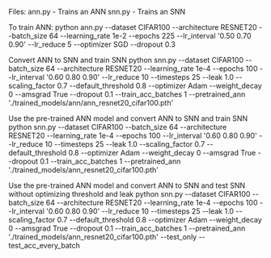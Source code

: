Files:
	ann.py - Trains an ANN
	snn.py - Trains an SNN

To train ANN:
	python ann.py --dataset CIFAR100 --architecture RESNET20 --batch_size 64 --learning_rate 1e-2 --epochs 225 --lr_interval '0.50 0.70 0.90' --lr_reduce 5 --optimizer SGD --dropout 0.3

Convert ANN to SNN and train SNN
	python snn.py --dataset CIFAR100 --batch_size 64 --architecture RESNET20 --learning_rate 1e-4 --epochs 100 --lr_interval '0.60 0.80 0.90' --lr_reduce 10 --timesteps 25 --leak 1.0 --scaling_factor 0.7 --default_threshold 0.8 --optimizer Adam --weight_decay 0 --amsgrad True --dropout 0.1 --train_acc_batches 1 --pretrained_ann './trained_models/ann/ann_resnet20_cifar100.pth'

Use the pre-trained ANN model and convert ANN to SNN and train SNN
	python snn.py --dataset CIFAR100 --batch_size 64 --architecture RESNET20 --learning_rate 1e-4 --epochs 100 --lr_interval '0.60 0.80 0.90' --lr_reduce 10 --timesteps 25 --leak 1.0 --scaling_factor 0.7 --default_threshold 0.8 --optimizer Adam --weight_decay 0 --amsgrad True --dropout 0.1 --train_acc_batches 1 --pretrained_ann './trained_models/ann_resnet20_cifar100.pth'

Use the pre-trained ANN model and convert ANN to SNN and test SNN without optimizing threshold and leak
	python snn.py --dataset CIFAR100 --batch_size 64 --architecture RESNET20 --learning_rate 1e-4 --epochs 100 --lr_interval '0.60 0.80 0.90' --lr_reduce 10 --timesteps 25 --leak 1.0 --scaling_factor 0.7 --default_threshold 0.8 --optimizer Adam --weight_decay 0 --amsgrad True --dropout 0.1 --train_acc_batches 1 --pretrained_ann './trained_models/ann_resnet20_cifar100.pth' --test_only --test_acc_every_batch